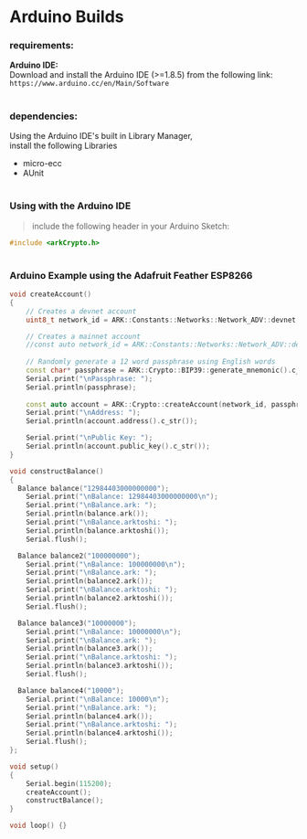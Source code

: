 

# Arduino Builds


### requirements:

**Arduino IDE:**  
Download and install the Arduino IDE (>=1.8.5) from the following link:  
```https://www.arduino.cc/en/Main/Software```

#

### dependencies:

Using the Arduino IDE's built in Library Manager,  
install the following Libraries  
- micro-ecc
- AUnit

#

### Using with the Arduino IDE
> include the following header in your Arduino Sketch:  
```cpp
#include <arkCrypto.h>
```

#

### Arduino Example using the Adafruit Feather ESP8266

```cpp
void createAccount()
{
	// Creates a devnet account
	uint8_t network_id = ARK::Constants::Networks::Network_ADV::devnet.pubKeyHash;

	// Creates a mainnet account
	//const auto network_id = ARK::Constants::Networks::Network_ADV::devnet.pubKeyHash;
	
	// Randomly generate a 12 word passphrase using English words
	const char* passphrase = ARK::Crypto::BIP39::generate_mnemonic().c_str();
	Serial.print("\nPassphrase: ");
	Serial.println(passphrase);
  
	const auto account = ARK::Crypto::createAccount(network_id, passphrase);
	Serial.print("\nAddress: ");
	Serial.println(account.address().c_str());

	Serial.print("\nPublic Key: ");
	Serial.println(account.public_key().c_str());
}

void constructBalance()
{
  Balance balance("12984403000000000");
    Serial.print("\nBalance: 12984403000000000\n");
    Serial.print("\nBalance.ark: ");
    Serial.println(balance.ark());
    Serial.print("\nBalance.arktoshi: ");
    Serial.println(balance.arktoshi());
    Serial.flush();

  Balance balance2("100000000");
    Serial.print("\nBalance: 100000000\n");
    Serial.print("\nBalance.ark: ");
    Serial.println(balance2.ark());
    Serial.print("\nBalance.arktoshi: ");
    Serial.println(balance2.arktoshi());
    Serial.flush();

  Balance balance3("10000000");
    Serial.print("\nBalance: 10000000\n");
    Serial.print("\nBalance.ark: ");
    Serial.println(balance3.ark());
    Serial.print("\nBalance.arktoshi: ");
    Serial.println(balance3.arktoshi());
    Serial.flush();

  Balance balance4("10000");
    Serial.print("\nBalance: 10000\n");
    Serial.print("\nBalance.ark: ");
    Serial.println(balance4.ark());
    Serial.print("\nBalance.arktoshi: ");
    Serial.println(balance4.arktoshi());
    Serial.flush();
};

void setup()
{
    Serial.begin(115200);
    createAccount();
    constructBalance();
}

void loop() {}

```
